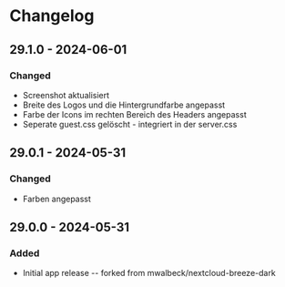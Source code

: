 # Changelog

## 29.1.0 - 2024-06-01

### Changed

-   Screenshot aktualisiert
-   Breite des Logos und die Hintergrundfarbe angepasst
-   Farbe der Icons im rechten Bereich des Headers angepasst
-   Seperate guest.css gelöscht - integriert in der server.css

## 29.0.1 - 2024-05-31

### Changed

-   Farben angepasst

## 29.0.0 - 2024-05-31

### Added

-   Initial app release -- forked from mwalbeck/nextcloud-breeze-dark
